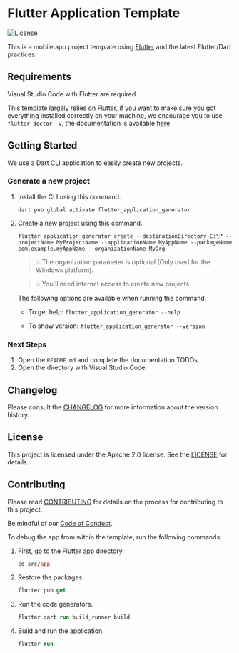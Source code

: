 ﻿# Flutter Application Template

[![License](https://img.shields.io/badge/License-Apache%202.0-blue.svg?style=flat-square)](LICENSE)

This is a mobile app project template using [Flutter](https://github.com/flutter) and the latest Flutter/Dart practices.

## Requirements

Visual Studio Code with Flutter are required.

This template largely relies on Flutter, if you want to make sure you got everything installed correctly on your machine, we encourage you to use `flutter doctor -v`, the documentation is available [here](https://docs.flutter.dev/)

## Getting Started

We use a Dart CLI application to easily create new projects.

### Generate a new project

1. Install the CLI using this command.

   `dart pub global activate flutter_application_generator`

2. Create a new project using this command.

    `flutter_application_generator create --destinationDirectory C:\P --projectName MyProjectName --applicationName MyAppName --packageName com.example.myAppName --organizationName MyOrg`

   > 💡 The organization parameter is optional (Only used for the Windows platform).

   > 💡 You'll need internet access to create new projects.

   The following options are available when running the command.

   - To get help: `flutter_application_generator --help`

   - To show version: `flutter_application_generator --version`

### Next Steps

1. Open the `README.md` and complete the documentation TODOs.
2. Open the directory with Visual Studio Code.

## Changelog

Please consult the [CHANGELOG](CHANGELOG.md) for more information about the version history.

## License

This project is licensed under the Apache 2.0 license. See the [LICENSE](LICENSE) for details.

## Contributing

Please read [CONTRIBUTING](CONTRIBUTING.md) for details on the process for contributing to this project.

Be mindful of our [Code of Conduct](CODE_OF_CONDUCT.md).

To debug the app from within the template, run the following commands:
1. First, go to the Flutter app directory.
   ```ps
   cd src/app
   ```
1. Restore the packages.
   ```ps
   flutter pub get
   ```
1. Run the code generators.
   ```ps
   flutter dart run build_runner build
   ```
1. Build and run the application.
   ```ps
   flutter run
   ```

